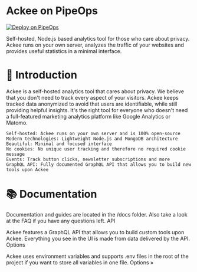 # Ackee on PipeOps

[![Deploy on PipeOps](https://railway.app/button.svg)](https://railway.app/template/0ELOuE?referralCode=IQhE0B)

Self-hosted, Node.js based analytics tool for those who care about privacy. Ackee runs on your own server, analyzes the traffic of your websites and provides useful statistics in a minimal interface.


# 👋 Introduction

Ackee is a self-hosted analytics tool that cares about privacy. We believe that you don't need to track every aspect of your visitors. Ackee keeps tracked data anonymized to avoid that users are identifiable, while still providing helpful insights. It's the right tool for everyone who doesn't need a full-featured marketing analytics platform like Google Analytics or Matomo.

    Self-hosted: Ackee runs on your own server and is 100% open-source
    Modern technologies: Lightweight Node.js and MongoDB architecture
    Beautiful: Minimal and focused interface
    No cookies: No unique user tracking and therefore no required cookie message
    Events: Track button clicks, newsletter subscriptions and more
    GraphQL API: Fully documented GraphQL API that allows you to build new tools upon Ackee


# 📚 Documentation

Documentation and guides are located in the /docs folder. Also take a look at the FAQ if you have any questions left.
API

Ackee features a GraphQL API that allows you to build custom tools upon Ackee. Everything you see in the UI is made from data delivered by the API.
Options

Ackee uses environment variables and supports .env files in the root of the project if you want to store all variables in one file. Options »